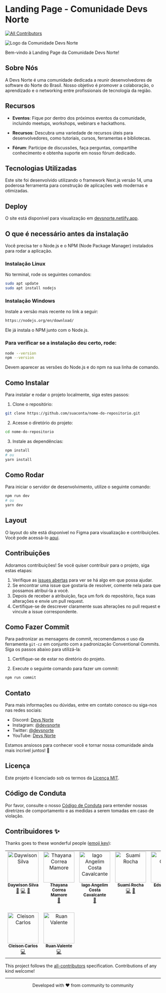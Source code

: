 # Landing Page - Comunidade Devs Norte
<!-- ALL-CONTRIBUTORS-BADGE:START - Do not remove or modify this section -->
[![All Contributors](https://img.shields.io/badge/all_contributors-9-orange.svg?style=flat-square)](#contributors-)
<!-- ALL-CONTRIBUTORS-BADGE:END -->

![Logo da Comunidade Devs Norte](https://imgur.com/0OLFKkZ.png)

Bem-vindo à Landing Page da Comunidade Devs Norte!

## Sobre Nós

A Devs Norte é uma comunidade dedicada a reunir desenvolvedores de software do Norte do Brasil. Nosso objetivo é promover a colaboração, o aprendizado e o networking entre profissionais de tecnologia da região.

## Recursos

- **Eventos**: Fique por dentro dos próximos eventos da comunidade, incluindo meetups, workshops, webinars e hackathons.

- **Recursos**: Descubra uma variedade de recursos úteis para desenvolvedores, como tutoriais, cursos, ferramentas e bibliotecas.

- **Fórum**: Participe de discussões, faça perguntas, compartilhe conhecimento e obtenha suporte em nosso fórum dedicado.

## Tecnologias Utilizadas

Este site foi desenvolvido utilizando o framework Next.js versão 14, uma poderosa ferramenta para construção de aplicações web modernas e otimizadas.

## Deploy

O site está disponível para visualização em [devsnorte.netlify.app](https://devsnorte.netlify.app/).

## O que é necessário antes da instalação

Você precisa ter o Node.js e o NPM (Node Package Manager) instalados para rodar a aplicação.

### Instalação Linux
No terminal, rode os seguintes comandos: 
```bash
sudo apt update
sudo apt install nodejs
```

### Instalação Windows
Instale a versão mais recente no link a seguir:
```bash
https://nodejs.org/en/download/
```
Ele já instala o NPM junto com o Node.js.

### Para verificar se a instalação deu certo, rode:
```bash
node --version
npm --version
```
Devem aparecer as versões do Node.js e do npm na sua linha de comando.

## Como Instalar

Para instalar e rodar o projeto localmente, siga estes passos:

1. Clone o repositório:

```bash
git clone https://github.com/suaconta/nome-do-repositorio.git
```

2. Acesse o diretório do projeto:

```bash
cd nome-do-repositorio
```

3. Instale as dependências:

```bash
npm install
# ou
yarn install
```

## Como Rodar

Para iniciar o servidor de desenvolvimento, utilize o seguinte comando:

```bash
npm run dev
# ou
yarn dev
```

## Layout

O layout do site está disponível no Figma para visualização e contribuições. Você pode acessá-lo [aqui](https://www.figma.com/file/eenBVFzu17zB259Xw6OUwu/Devs-Norte---Site-Redesign?type=design&node-id=31%3A173&mode=design&t=WJTjULmKOs3K9chc-1).

## Contribuições

Adoramos contribuições! Se você quiser contribuir para o projeto, siga estas etapas:

1. Verifique as [issues abertas](https://github.com/suaconta/nome-do-repositorio/issues) para ver se há algo em que possa ajudar.
2. Se encontrar uma issue que gostaria de resolver, comente nela para que possamos atribuí-la a você.
3. Depois de receber a atribuição, faça um fork do repositório, faça suas alterações e envie um pull request.
4. Certifique-se de descrever claramente suas alterações no pull request e vincule a issue correspondente.

## Como Fazer Commit

Para padronizar as mensagens de commit, recomendamos o uso da ferramenta `git-cz` em conjunto com a padronização Conventional Commits. Siga os passos abaixo para utilizá-la:

1. Certifique-se de estar no diretório do projeto.

2. Execute o seguinte comando para fazer um commit:

```bash
npm run commit
```

## Contato

Para mais informações ou dúvidas, entre em contato conosco ou siga-nos nas redes sociais:

- Discord: [Devs Norte](https://discord.gg/V825KxKzcQ)
- Instagram: [@devsnorte](https://instagram.com/devsnorte)
- Twitter: [@devsnorte](https://twitter.com/devsnorte)
- YouTube: [Devs Norte](https://www.youtube.com/c/DevsNorte)

Estamos ansiosos para conhecer você e tornar nossa comunidade ainda mais incrível juntos! 🚀

## Licença

Este projeto é licenciado sob os termos da [Licença MIT](LICENSE.md).

## Código de Conduta

Por favor, consulte o nosso [Código de Conduta](CODE_OF_CONDUCT.md) para entender nossas diretrizes de comportamento e as medidas a serem tomadas em caso de violação.

## Contribuidores ✨

Thanks goes to these wonderful people ([emoji key](https://allcontributors.org/docs/en/emoji-key)):

<!-- ALL-CONTRIBUTORS-LIST:START - Do not remove or modify this section -->
<!-- prettier-ignore-start -->
<!-- markdownlint-disable -->
<table>
  <tbody>
    <tr>
      <td align="center" valign="top" width="14.28%"><a href="https://www.linkedin.com/in/daywison-s-ab11b6121/"><img src="https://avatars.githubusercontent.com/u/54292958?v=4?s=100" width="100px;" alt="Daywison Silva"/><br /><sub><b>Daywison Silva</b></sub></a><br /><a href="https://github.com/devsnorte/devsnorte-landing-page/pulls?q=is%3Apr+reviewed-by%3ADaywisonSilva" title="Reviewed Pull Requests">👀</a> <a href="https://github.com/devsnorte/devsnorte-landing-page/commits?author=DaywisonSilva" title="Code">💻</a> <a href="#design-DaywisonSilva" title="Design">🎨</a></td>
      <td align="center" valign="top" width="14.28%"><a href="https://thayanacmamore.dev"><img src="https://avatars.githubusercontent.com/u/8525721?v=4?s=100" width="100px;" alt="Thayana Correa Mamore"/><br /><sub><b>Thayana Correa Mamore</b></sub></a><br /><a href="https://github.com/devsnorte/devsnorte-landing-page/pulls?q=is%3Apr+reviewed-by%3Athauska" title="Reviewed Pull Requests">👀</a></td>
      <td align="center" valign="top" width="14.28%"><a href="https://iagocavalcante.com/"><img src="https://avatars.githubusercontent.com/u/5131187?v=4?s=100" width="100px;" alt="Iago Angelim Costa Cavalcante"/><br /><sub><b>Iago Angelim Costa Cavalcante</b></sub></a><br /><a href="https://github.com/devsnorte/devsnorte-landing-page/pulls?q=is%3Apr+reviewed-by%3Aiagocavalcante" title="Reviewed Pull Requests">👀</a></td>
      <td align="center" valign="top" width="14.28%"><a href="https://bento.me/suamirochadev"><img src="https://avatars.githubusercontent.com/u/110056279?v=4?s=100" width="100px;" alt="Suami Rocha"/><br /><sub><b>Suami Rocha</b></sub></a><br /><a href="https://github.com/devsnorte/devsnorte-landing-page/commits?author=suamirochadev" title="Code">💻</a> <a href="https://github.com/devsnorte/devsnorte-landing-page/issues?q=author%3Asuamirochadev" title="Bug reports">🐛</a></td>
      <td align="center" valign="top" width="14.28%"><a href="https://www.gitshowcase.com/ecsistem"><img src="https://avatars.githubusercontent.com/u/61160635?v=4?s=100" width="100px;" alt="Edson Costa"/><br /><sub><b>Edson Costa</b></sub></a><br /><a href="https://github.com/devsnorte/devsnorte-landing-page/commits?author=ecsistem" title="Code">💻</a> <a href="https://github.com/devsnorte/devsnorte-landing-page/issues?q=author%3Aecsistem" title="Bug reports">🐛</a></td>
      <td align="center" valign="top" width="14.28%"><a href="https://github.com/juanrtalmeida"><img src="https://avatars.githubusercontent.com/u/75220133?v=4?s=100" width="100px;" alt="Juan Rodrigues Teixeira Almeida "/><br /><sub><b>Juan Rodrigues Teixeira Almeida </b></sub></a><br /><a href="https://github.com/devsnorte/devsnorte-landing-page/commits?author=juanrtalmeida" title="Code">💻</a> <a href="https://github.com/devsnorte/devsnorte-landing-page/issues?q=author%3Ajuanrtalmeida" title="Bug reports">🐛</a></td>
      <td align="center" valign="top" width="14.28%"><a href="https://thiagofigueiroribeiro.github.io/"><img src="https://avatars.githubusercontent.com/u/8943388?v=4?s=100" width="100px;" alt="Thiago Figueiró Ribeiro"/><br /><sub><b>Thiago Figueiró Ribeiro</b></sub></a><br /><a href="https://github.com/devsnorte/devsnorte-landing-page/issues?q=author%3AThiagoFigueiroRibeiro" title="Bug reports">🐛</a> <a href="https://github.com/devsnorte/devsnorte-landing-page/commits?author=ThiagoFigueiroRibeiro" title="Documentation">📖</a> <a href="https://github.com/devsnorte/devsnorte-landing-page/commits?author=ThiagoFigueiroRibeiro" title="Code">💻</a></td>
    </tr>
    <tr>
      <td align="center" valign="top" width="14.28%"><a href="http://www.cleisoncarlos.com"><img src="https://avatars.githubusercontent.com/u/5004792?v=4?s=100" width="100px;" alt="Cleison Carlos"/><br /><sub><b>Cleison Carlos</b></sub></a><br /><a href="https://github.com/devsnorte/devsnorte-landing-page/commits?author=cleisoncarlos" title="Code">💻</a></td>
      <td align="center" valign="top" width="14.28%"><a href="https://www.linkedin.com/in/ruan-valente"><img src="https://avatars.githubusercontent.com/u/6674232?v=4?s=100" width="100px;" alt="Ruan Valente"/><br /><sub><b>Ruan Valente</b></sub></a><br /><a href="https://github.com/devsnorte/devsnorte-landing-page/commits?author=ruanvalente" title="Code">💻</a></td>
    </tr>
  </tbody>
</table>

<!-- markdownlint-restore -->
<!-- prettier-ignore-end -->

<!-- ALL-CONTRIBUTORS-LIST:END -->

This project follows the [all-contributors](https://github.com/all-contributors/all-contributors) specification. Contributions of any kind welcome!

---
<p align="center">
Developed with ❤️ from community to community
</p>
